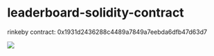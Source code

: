 # leaderboard-solidity-contract

rinkeby contract: 0x1931d2436288c4489a7849a7eebda6dfb47d63d7

![](https://user-images.githubusercontent.com/19412160/95002639-4e37fe80-05a4-11eb-8b08-7ff36a74ba30.png)
